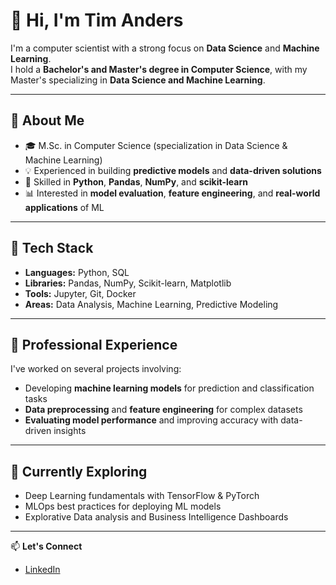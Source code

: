 # 👋 Hi, I'm Tim Anders

I'm a computer scientist with a strong focus on **Data Science** and **Machine Learning**.  
I hold a **Bachelor's and Master's degree in Computer Science**, with my Master's specializing in **Data Science and Machine Learning**.

---

## 🧠 About Me

- 🎓 M.Sc. in Computer Science (specialization in Data Science & Machine Learning)  
- 💡 Experienced in building **predictive models** and **data-driven solutions**  
- 🐍 Skilled in **Python**, **Pandas**, **NumPy**, and **scikit-learn**  
- 📊 Interested in **model evaluation**, **feature engineering**, and **real-world applications** of ML  

---

## 🧰 Tech Stack

- **Languages:** Python, SQL  
- **Libraries:** Pandas, NumPy, Scikit-learn, Matplotlib  
- **Tools:** Jupyter, Git, Docker  
- **Areas:** Data Analysis, Machine Learning, Predictive Modeling  

---

## 💼 Professional Experience

I've worked on several projects involving:
- Developing **machine learning models** for prediction and classification tasks  
- **Data preprocessing** and **feature engineering** for complex datasets  
- **Evaluating model performance** and improving accuracy with data-driven insights  

---

## 🌱 Currently Exploring

- Deep Learning fundamentals with TensorFlow & PyTorch  
- MLOps best practices for deploying ML models
- Explorative Data analysis and Business Intelligence Dashboards

---

📫 **Let's Connect**
- [LinkedIn](https://linkedin.com/in/tim-anders)  
